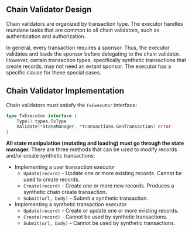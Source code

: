 ## Chain Validator Design

Chain validators are organized by transaction type. The executor handles mundane
tasks that are common to all chain validators, such as authentication and
authorization.

In general, every transaction requires a sponsor. Thus, the executor validates
and loads the sponsor before delegating to the chain validator. However, certain
transaction types, specifically synthetic transactions that create records, may
not need an extant sponsor. The executor has a specific clause for these special
cases.

## Chain Validator Implementation

Chain validators must satisfy the `TxExecutor` interface:

```go
type TxExecutor interface {
	Type() types.TxType
	Validate(*StateManager, *transactions.GenTransaction) error
}
```

**All state manipulation (mutating and loading) must go through the state
manager.** There are three methods that can be used to modify records and/or
create synthetic transactions:

- Implementing a user transaction executor
  + `Update(record)` - Update one or more existing records. Cannot be used to
    create records.
  + `Create(record)` - Create one or more new records. Produces a synthetic
    chain create transaction.
  + `Submit(url, body)` - Submit a synthetic transaction.
- Implementing a synthetic transaction executor
  + `Update(record)` - Create or update one or more existing records.
  + `Create(record)` - Cannot be used by synthetic transactions.
  + `Submit(url, body)` - Cannot be used by synthetic transactions.
